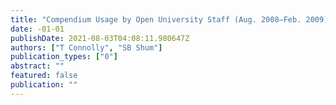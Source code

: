 ```yaml
---
title: "Compendium Usage by Open University Staff (Aug. 2008–Feb. 2009)"
date: -01-01
publishDate: 2021-08-03T04:08:11.980647Z
authors: ["T Connolly", "SB Shum"]
publication_types: ["0"]
abstract: ""
featured: false
publication: ""
---
```


